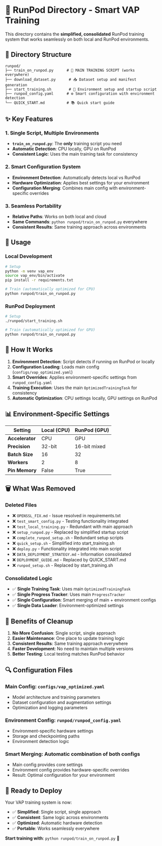 # 🚀 RunPod Directory - Smart VAP Training

This directory contains the **simplified, consolidated** RunPod training system that works seamlessly on both local and RunPod environments.

## 📁 **Directory Structure**

```
runpod/
├── train_on_runpod.py      # 🎯 MAIN TRAINING SCRIPT (works everywhere)
├── download_dataset.py      # 📥 Dataset setup and manifest generation
├── start_training.sh        # 🚀 Environment setup and startup script
├── runpod_config.yaml      # ⚙️ Smart configuration with environment detection
└── QUICK_START.md          # 📚 Quick start guide
```

## ✨ **Key Features**

### **1. Single Script, Multiple Environments**
- **`train_on_runpod.py`**: The **only** training script you need
- **Automatic Detection**: CPU locally, GPU on RunPod
- **Consistent Logic**: Uses the main training task for consistency

### **2. Smart Configuration System**
- **Environment Detection**: Automatically detects local vs RunPod
- **Hardware Optimization**: Applies best settings for your environment
- **Configuration Merging**: Combines main config with environment-specific overrides

### **3. Seamless Portability**
- **Relative Paths**: Works on both local and cloud
- **Same Commands**: `python runpod/train_on_runpod.py` everywhere
- **Consistent Results**: Same training approach across environments

## 🚀 **Usage**

### **Local Development**
```bash
# Setup
python -m venv vap_env
source vap_env/bin/activate
pip install -r requirements.txt

# Train (automatically optimized for CPU)
python runpod/train_on_runpod.py
```

### **RunPod Deployment**
```bash
# Setup
./runpod/start_training.sh

# Train (automatically optimized for GPU)
python runpod/train_on_runpod.py
```

## 🔧 **How It Works**

1. **Environment Detection**: Script detects if running on RunPod or locally
2. **Configuration Loading**: Loads main config (`configs/vap_optimized.yaml`)
3. **Smart Overrides**: Applies environment-specific settings from `runpod_config.yaml`
4. **Training Execution**: Uses the main `OptimizedTrainingTask` for consistency
5. **Automatic Optimization**: CPU settings locally, GPU settings on RunPod

## 📊 **Environment-Specific Settings**

| Setting | Local (CPU) | RunPod (GPU) |
|---------|-------------|---------------|
| **Accelerator** | CPU | GPU |
| **Precision** | 32-bit | 16-bit mixed |
| **Batch Size** | 16 | 32 |
| **Workers** | 2 | 8 |
| **Pin Memory** | False | True |

## 🗑️ **What Was Removed**

### **Deleted Files**
- ❌ `OPENSSL_FIX.md` - Issue resolved in requirements.txt
- ❌ `test_smart_config.py` - Testing functionality integrated
- ❌ `test_local_training.py` - Redundant with main approach
- ❌ `setup_runpod.py` - Replaced by simplified startup script
- ❌ `complete_runpod_setup.sh` - Redundant setup scripts
- ❌ `quick_setup.sh` - Simplified into start_training.sh
- ❌ `deploy.py` - Functionality integrated into main script
- ❌ `DATA_DEPLOYMENT_STRATEGY.md` - Information consolidated
- ❌ `DEPLOYMENT_GUIDE.md` - Replaced by QUICK_START.md
- ❌ `runpod_setup.sh` - Replaced by start_training.sh

### **Consolidated Logic**
- ✅ **Single Training Task**: Uses main `OptimizedTrainingTask`
- ✅ **Single Progress Tracker**: Uses main `ProgressTracker`
- ✅ **Single Configuration**: Smart merging of main + environment configs
- ✅ **Single Data Loader**: Environment-optimized settings

## 🎯 **Benefits of Cleanup**

1. **No More Confusion**: Single script, single approach
2. **Easier Maintenance**: One place to update training logic
3. **Consistent Results**: Same training approach everywhere
4. **Faster Development**: No need to maintain multiple versions
5. **Better Testing**: Local testing matches RunPod behavior

## 🔍 **Configuration Files**

### **Main Config**: `configs/vap_optimized.yaml`
- Model architecture and training parameters
- Dataset configuration and augmentation settings
- Optimization and logging parameters

### **Environment Config**: `runpod/runpod_config.yaml`
- Environment-specific hardware settings
- Storage and checkpointing paths
- Environment detection logic

### **Smart Merging**: Automatic combination of both configs
- Main config provides core settings
- Environment config provides hardware-specific overrides
- Result: Optimal configuration for your environment

## 🚀 **Ready to Deploy**

Your VAP training system is now:
- ✅ **Simplified**: Single script, single approach
- ✅ **Consistent**: Same logic across environments
- ✅ **Optimized**: Automatic hardware detection
- ✅ **Portable**: Works seamlessly everywhere

**Start training with**: `python runpod/train_on_runpod.py` 🎯 